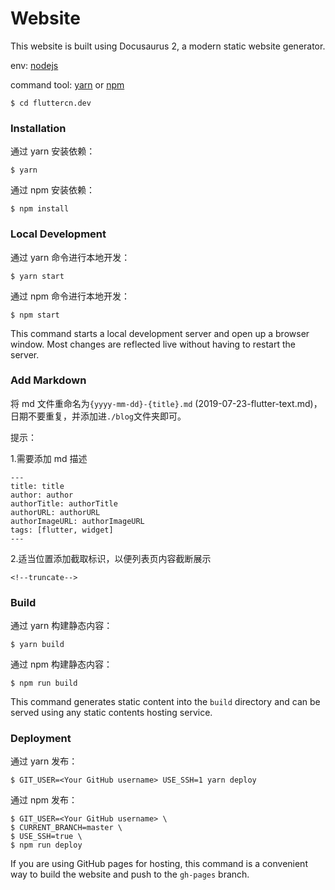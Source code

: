 # Website

This website is built using Docusaurus 2, a modern static website generator.

env: [nodejs](https://nodejs.org)

command tool: [yarn](https://yarnpkg.com/lang/en/) or [npm](https://www.npmjs.com/)

```
$ cd fluttercn.dev
```

### Installation

通过 yarn 安装依赖：

```
$ yarn
```

通过 npm 安装依赖：

```
$ npm install
```

### Local Development

通过 yarn 命令进行本地开发：

```
$ yarn start
```

通过 npm 命令进行本地开发：

```
$ npm start
```

This command starts a local development server and open up a browser window. Most changes are reflected live without having to restart the server.

### Add Markdown

将 md 文件重命名为`{yyyy-mm-dd}-{title}.md` (2019-07-23-flutter-text.md)，日期不要重复，并添加进`./blog`文件夹即可。

提示：

1.需要添加 md 描述

```
---
title: title
author: author
authorTitle: authorTitle
authorURL: authorURL
authorImageURL: authorImageURL
tags: [flutter, widget]
---
```

2.适当位置添加截取标识，以便列表页内容截断展示

```
<!--truncate-->
```

### Build

通过 yarn 构建静态内容：

```
$ yarn build
```

通过 npm 构建静态内容：

```
$ npm run build
```

This command generates static content into the `build` directory and can be served using any static contents hosting service.

### Deployment

通过 yarn 发布：

```
$ GIT_USER=<Your GitHub username> USE_SSH=1 yarn deploy
```

通过 npm 发布：

```
$ GIT_USER=<Your GitHub username> \
$ CURRENT_BRANCH=master \
$ USE_SSH=true \
$ npm run deploy
```

If you are using GitHub pages for hosting, this command is a convenient way to build the website and push to the `gh-pages` branch.

